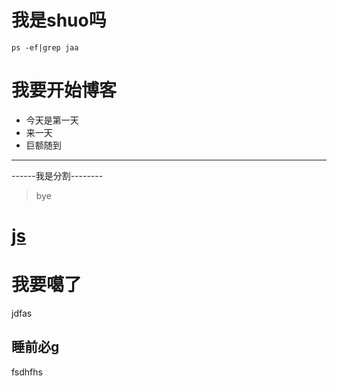 
# 我是shuo吗
```shell
ps -ef|grep jaa
```



# 我要开始博客
+ 今天是第一天
+ 来一天
+ 巨额随到

---------------

------我是分割--------



>bye

# <a href='/blog/frontend/js'>js</a>

# 我要噶了
jdfas

 ## 睡前必g
 fsdhfhs

